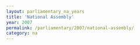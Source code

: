```yaml
---
layout: parliamentary_na_years
title: 'National Assembly'
year: 2007
permalink: /parliamentary/2007/national-assembly/
category: na
---
```


